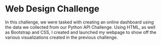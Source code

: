# Web Design Challenge

In this challenge, we were tasked with creating an online dashboard using the data we collected from our Python API Challenge. Using HTML, as well as Bootstrap and CSS, I created and launched my webpage to show off the various visualizations created in the previous challenge.
